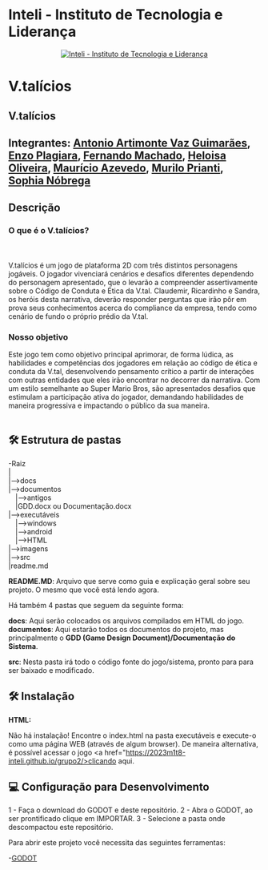 # Inteli - Instituto de Tecnologia e Liderança 

<p align="center">
<a href= "https://www.inteli.edu.br/"><img src="https://www.inteli.edu.br/wp-content/uploads/2021/08/20172028/marca_1-2.png" alt="Inteli - Instituto de Tecnologia e Liderança" border="0"></a>
</p>

# V.talícios

## V.talícios

## Integrantes: <a href="https://www.linkedin.com/in/antonio-guimar%C3%A3es-2bb961264/">Antonio Artimonte Vaz Guimarães</a>, <a href="https://www.linkedin.com/in/enzo-pagliara-30379a267/">Enzo Plagiara</a>, <a href="https://www.linkedin.com/in/fernando-machado-84673a212/">Fernando Machado</a>, <a href="https://www.linkedin.com/in/heloisa-cavalcanti-oliveira-43b797267/">Heloisa Oliveira</a>, <a href="https://www.linkedin.com/in/mauricio-azevedo-neto/">Maurício Azevedo</a>, <a href="https://www.linkedin.com/in/murilo-prianti-0073111a1/">Murilo Prianti</a>, <a href="#">Sophia Nóbrega</a>

## Descrição

### O que é o V.talícios?
<br><br>
V.talícios é um jogo de plataforma 2D com três distintos personagens jogáveis. O jogador vivenciará cenários e desafios diferentes dependendo do personagem apresentado, que o levarão a compreender assertivamente sobre o Código de Conduta e Ética da V.tal. Claudemir, Ricardinho e Sandra, os heróis desta narrativa, deverão responder perguntas que irão pôr em prova seus conhecimentos acerca do compliance da empresa, tendo como cenário de fundo o próprio prédio da V.tal.

### Nosso objetivo
Este jogo tem como objetivo principal aprimorar, de forma lúdica, as habilidades e competências dos jogadores em relação ao código de ética e conduta da V.tal, desenvolvendo pensamento crítico a partir de interações com outras entidades que eles irão encontrar no decorrer da narrativa. Com um estilo semelhante ao Super Mario Bros, são apresentados desafios que estimulam a participação ativa do jogador, demandando habilidades de maneira progressiva e impactando o público da sua maneira.
<br><br>

## 🛠 Estrutura de pastas

-Raiz<br>
|<br>
|-->docs<br>
|-->documentos<br>
  &emsp;|-->antigos<br>
  &emsp;|GDD.docx ou Documentação.docx<br>
|-->executáveis<br>
  &emsp;|-->windows<br>
  &emsp;|-->android<br>
  &emsp;|-->HTML<br>
|-->imagens<br>
|-->src<br>
|readme.md<br>

<b>README.MD</b>: Arquivo que serve como guia e explicação geral sobre seu projeto. O mesmo que você está lendo agora.

Há também 4 pastas que seguem da seguinte forma:

<b>docs</b>: Aqui serão colocados os arquivos compilados em HTML do jogo.
<b>documentos</b>: Aqui estarão todos os documentos do projeto, mas principalmente o <b>GDD (Game Design Document)/Documentação do Sistema</b>.

<b>src</b>: Nesta pasta irá todo o código fonte do jogo/sistema, pronto para para ser baixado e modificado.

## 🛠 Instalação

<b>HTML:</b>

Não há instalação!
Encontre o index.html na pasta executáveis e execute-o como uma página WEB (através de algum browser). De maneira alternativa, é possível acessar o jogo <a href="https://2023m1t8-inteli.github.io/grupo2/>clicando aqui</a>.

## 💻 Configuração para Desenvolvimento

1 - Faça o download do GODOT e deste repositório.
2 - Abra o GODOT, ao ser prontificado clique em IMPORTAR.
3 - Selecione a pasta onde descompactou este repositório.

Para abrir este projeto você necessita das seguintes ferramentas:

-<a href="https://godotengine.org/download">GODOT</a>
